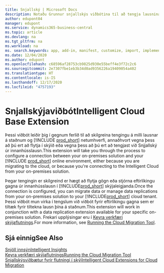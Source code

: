 ```yaml
---
title: Snjallský | Microsoft Docs
description: Notaðu Grunnur snjallskýs viðbótina til að tengja lausnina á staðnum við Business Central á netinu.
author: edupont04
manager: edupont
ms.service: dynamics365-business-central
ms.topic: article
ms.devlang: na
ms.tgt_pltfrm: na
ms.workload: na
ms. search.keywords: app, add-in, manifest, customize, import, implement
ms.date: 12/04/2020
ms.author: edupont
ms.openlocfilehash: c68596af28753cb9825d930e55beff4e3f72c2c6
ms.sourcegitcommit: 2e7307fbe1eb3b34d0ad9356226a19409054a402
ms.translationtype: HT
ms.contentlocale: is-IS
ms.lasthandoff: 12/17/2020
ms.locfileid: "4757193"
---
```

# <a name="intelligent-cloud-base-extension"></a><span data-ttu-id="c36e7-103">Snjallskýjaviðbót</span><span class="sxs-lookup"><span data-stu-id="c36e7-103">Intelligent Cloud Base Extension</span></span>

<span data-ttu-id="c36e7-104">Þessi viðbót leiðir þig í gegnum ferlið til að skilgreina tengingu á milli lausnar á staðnum og [!INCLUDE [prod_short](includes/prod_short.md)] netumhverfi, annaðhvort vegna þess að þú ert að flytja í skýið eða vegna þess að þú ert að tengjast við Snjjallský úr innanhússlausn.</span><span class="sxs-lookup"><span data-stu-id="c36e7-104">This extension will take you through the process to configure a connection between your on-premises solution and your [!INCLUDE [prod_short](includes/prod_short.md)] online environment, either because you are migrating to the cloud, or because you're connecting to the Intelligent Cloud from your on-premises solution.</span></span>  

<span data-ttu-id="c36e7-105">Þegar tengingin er skilgreind er hægt að flytja gögn eða stjórna eftirlíkingu gagna úr innanhússlausn í [!INCLUDE[prod_short](includes/prod_short.md)] skýjaleigjanda.</span><span class="sxs-lookup"><span data-stu-id="c36e7-105">Once the connection is configured, you can migrate data or manage data replications from your on-premises solution to your [!INCLUDE[prod_short](includes/prod_short.md)] cloud tenant.</span></span> <span data-ttu-id="c36e7-106">Þessi viðbót mun virka í tengslum við viðbót fyrir eftirlíkingu gagna sem er tiltæk fyrir tiltekna lausn þína á staðnum.</span><span class="sxs-lookup"><span data-stu-id="c36e7-106">This extension will work in conjunction with a data replication extension available for your specific on-premises solution.</span></span> <span data-ttu-id="c36e7-107">Frekari upplýsingar eru í [Keyra verkfæri skýjaflutnings](/dynamics365/business-central/dev-itpro/administration/migration-tool).</span><span class="sxs-lookup"><span data-stu-id="c36e7-107">For more information, see [Running the Cloud Migration Tool](/dynamics365/business-central/dev-itpro/administration/migration-tool).</span></span>  

## <a name="see-also"></a><span data-ttu-id="c36e7-108">Sjá einnig</span><span class="sxs-lookup"><span data-stu-id="c36e7-108">See Also</span></span>

[<span data-ttu-id="c36e7-109">Snjöll innsýn</span><span class="sxs-lookup"><span data-stu-id="c36e7-109">Intelligent Insights</span></span>](about-intelligent-cloud.md)  
[<span data-ttu-id="c36e7-110">Keyra verkfæri skýjaflutnings</span><span class="sxs-lookup"><span data-stu-id="c36e7-110">Running the Cloud Migration Tool</span></span>](/dynamics365/business-central/dev-itpro/administration/migration-tool)  
[<span data-ttu-id="c36e7-111">Snjallskýsviðbætur fyrir flutningi í skýi</span><span class="sxs-lookup"><span data-stu-id="c36e7-111">Intelligent Cloud Extensions for Cloud Migration</span></span>](ui-extensions-data-replication.md)  
